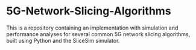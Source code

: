 # 5G-Network-Slicing-Algorithms
This is a repository containing an implementation with simulation and performance analyses for several common 5G network slicing algorithms, built using Python and the SliceSim simulator.
